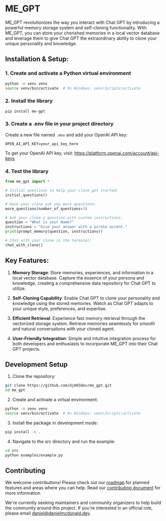 # ME_GPT

ME_GPT revolutionizes the way you interact with Chat GPT by introducing a powerful memory storage system and self-cloning functionality. With ME_GPT, you can store your cherished memories in a local vector database and leverage them to give Chat GPT the extraordinary ability to clone your unique personality and knowledge.

## Installation & Setup:

### 1. Create and activate a Python virtual environment
```bash
python -m venv venv
source venv/bin/activate  # On Windows: venv\Scripts\activate
```

### 2. Install the library
```bash
pip install me-gpt
```

### 3. Create a .env file in your project directory
Create a new file named `.env` and add your OpenAI API key:
```
OPEN_AI_API_KEY=your_api_key_here
```

To get your OpenAI API key, visit: https://platform.openai.com/account/api-keys

### 4. Test the library
```python
from me_gpt import *

# Initial questions to help your clone get started:
initial_questions()

# Have your clone ask you more questions:
more_questions(number_of_questions=3)

# Ask your clone a question with custom instructions:
question = "What is your Name?"
instructions = "Give your answer with a pirate accent."
print(prompt_memory(question, instructions))

# Chat with your clone in the terminal:
chat_with_clone()
```

## Key Features:

1. **Memory Storage**: Store memories, experiences, and information in a local vector database. Capture the essence of your persona and knowledge, creating a comprehensive data repository for Chat GPT to utilize.

2. **Self-Cloning Capability**: Enable Chat GPT to clone your personality and knowledge using the stored memories. Watch as Chat GPT adapts to your unique style, preferences, and expertise.

3. **Efficient Retrieval**: Experience fast memory retrieval through the vectorized storage system. Retrieve memories seamlessly for smooth and natural conversations with your cloned agent.

4. **User-Friendly Integration**: Simple and intuitive integration process for both developers and enthusiasts to incorporate ME_GPT into their Chat GPT projects.

## Development Setup

1. Clone the repository:
```bash
git clone https://github.com/djm93dev/me_gpt.git
cd me_gpt
```

2. Create and activate a virtual environment:
```bash
python -m venv venv
source venv/bin/activate  # On Windows: venv\Scripts\activate
```

3. Install the package in development mode:
```bash
pip install -e .
```

4. Navigate to the src directory and run the example:
```bash
cd src
python examples/example.py
```

## Contributing

We welcome contributions! Please check out our [roadmap](https://github.com/djm93dev/me_gpt/blob/main/ROADMAP.md) for planned features and areas where you can help. Read our [contributing document](https://github.com/djm93dev/me_gpt/blob/main/.github/CONTRIBUTING.md) for more information.

We're currently seeking maintainers and community organizers to help build the community around this project. If you're interested in an official role, please email daniel@danielmcdonald.dev.